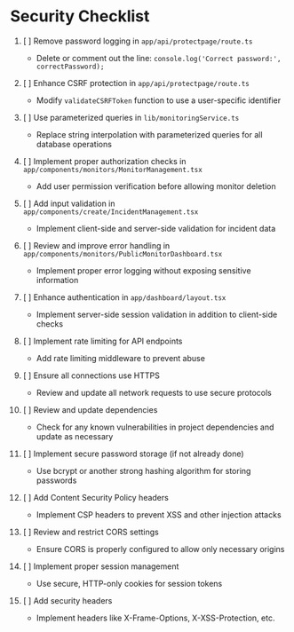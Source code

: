 # Security Checklist

1. [ ] Remove password logging in `app/api/protectpage/route.ts`
   - Delete or comment out the line: `console.log('Correct password:', correctPassword);`

2. [ ] Enhance CSRF protection in `app/api/protectpage/route.ts`
   - Modify `validateCSRFToken` function to use a user-specific identifier

3. [ ] Use parameterized queries in `lib/monitoringService.ts`
   - Replace string interpolation with parameterized queries for all database operations

4. [ ] Implement proper authorization checks in `app/components/monitors/MonitorManagement.tsx`
   - Add user permission verification before allowing monitor deletion

5. [ ] Add input validation in `app/components/create/IncidentManagement.tsx`
   - Implement client-side and server-side validation for incident data

6. [ ] Review and improve error handling in `app/components/monitors/PublicMonitorDashboard.tsx`
   - Implement proper error logging without exposing sensitive information

7. [ ] Enhance authentication in `app/dashboard/layout.tsx`
   - Implement server-side session validation in addition to client-side checks

8. [ ] Implement rate limiting for API endpoints
   - Add rate limiting middleware to prevent abuse

9. [ ] Ensure all connections use HTTPS
   - Review and update all network requests to use secure protocols

10. [ ] Review and update dependencies
    - Check for any known vulnerabilities in project dependencies and update as necessary

11. [ ] Implement secure password storage (if not already done)
    - Use bcrypt or another strong hashing algorithm for storing passwords

12. [ ] Add Content Security Policy headers
    - Implement CSP headers to prevent XSS and other injection attacks

13. [ ] Review and restrict CORS settings
    - Ensure CORS is properly configured to allow only necessary origins

14. [ ] Implement proper session management
    - Use secure, HTTP-only cookies for session tokens

15. [ ] Add security headers
    - Implement headers like X-Frame-Options, X-XSS-Protection, etc.

